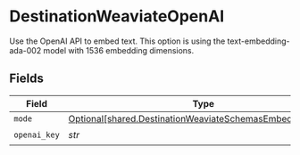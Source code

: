 # DestinationWeaviateOpenAI

Use the OpenAI API to embed text. This option is using the text-embedding-ada-002 model with 1536 embedding dimensions.


## Fields

| Field                                                                                                                      | Type                                                                                                                       | Required                                                                                                                   | Description                                                                                                                |
| -------------------------------------------------------------------------------------------------------------------------- | -------------------------------------------------------------------------------------------------------------------------- | -------------------------------------------------------------------------------------------------------------------------- | -------------------------------------------------------------------------------------------------------------------------- |
| `mode`                                                                                                                     | [Optional[shared.DestinationWeaviateSchemasEmbeddingMode]](../../models/shared/destinationweaviateschemasembeddingmode.md) | :heavy_minus_sign:                                                                                                         | N/A                                                                                                                        |
| `openai_key`                                                                                                               | *str*                                                                                                                      | :heavy_check_mark:                                                                                                         | N/A                                                                                                                        |
